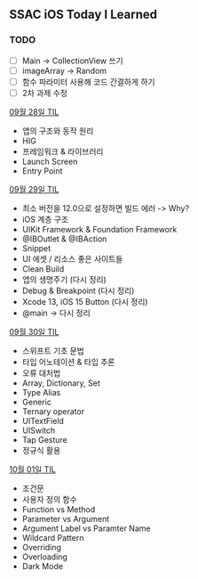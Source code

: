## SSAC iOS Today I Learned

### TODO
- [ ] Main -> CollectionView 쓰기
- [ ] imageArray -> Random
- [ ] 함수 파라미터 사용해 코드 간결하게 하기
- [ ] 2차 과제 수정 

[09월 28일 TIL](https://seungchan.tistory.com/entry/SSAC-TIL-09%EC%9B%94-28%EC%9D%BC-TIL)
- 앱의 구조와 동작 원리
- HIG
- 프레임워크 & 라이브러리
- Launch Screen
- Entry Point

[09월 29일 TIL](https://seungchan.tistory.com/entry/SSAC-iOS-09%EC%9B%94-29%EC%9D%BC-TIL)
- 최소 버전을 12.0으로 설정하면 빌드 에러 -> Why?
- iOS 계층 구조
- UIKit Framework & Foundation Framework
- @IBOutlet & @IBAction
- Snippet
- UI 에셋 / 리소스 좋은 사이트들
- Clean Build
- 앱의 생명주기 (다시 정리)
- Debug & Breakpoint (다시 정리)
- Xcode 13, iOS 15 Button (다시 정리)
- @main ->    다시 정리

[09월 30일 TIL](https://seungchan.tistory.com/entry/SSAC-iOS-09%EC%9B%94-30%EC%9D%BC-TIL)
- 스위프트 기초 문법
- 타입 어노테이션 & 타입 추론
- 오류 대처법
- Array, Dictionary, Set
- Type Alias
- Generic
- Ternary operator
- UITextField
- UISwitch
- Tap Gesture
- 정규식 활용

[10월 01일 TIL](https://seungchan.tistory.com/entry/SSAC-iOS-10%EC%9B%94-01%EC%9D%BC-TIL)
- 조건문
- 사용자 정의 함수
- Function vs Method
- Parameter vs Argument
- Argument Label vs Paramter Name
- Wildcard Pattern
- Overriding
- Overloading
- Dark Mode
